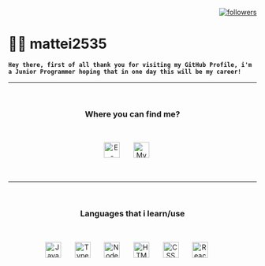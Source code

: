 <p align="right">
    <a href="https://github.com/mattei2535?tab=followers"><img alt="followers" title="Follow me on Github" src="https://custom-icon-badges.demolab.com/github/followers/mattei2535?color=ce2323&labelColor=8a1f1f&style=for-the-badge&logo=person-add&label=Follow&logoColor=white"/></a>
</p>

# 👨‍💻 mattei2535

**`Hey there, first of all thank you for visiting my GitHub Profile, i'm a Junior Programmer hoping that in one day this will be my career!`**

---

<br>

<h3 align="center">
  Where you can find me?
</h3>

<br>

<p align="center">
  <a href="mailto:matei2535@gmail.com"><img width="32px" alt="E-mail" title="E-mail me" src="https://i.imgur.com/z4LMBBG.png"/></a>
  &#8287;&#8287;&#8287;&#8287;&#8287;
  <a href="https://discord.com/users/402503629963001857/" alt="My Discord Profile"><img width="32px" title="My Discord Profile" src="https://i.imgur.com/Z974ANd.png"/></a>
  &#8287;&#8287;&#8287;&#8287;&#8287;
</p>

<br>

---
<br>

<h3 align="center">
  Languages that i learn/use
</h3>

<br>
<p align="center">

<img alt="JavaScript" title="JavaScript" width="32px" src="https://cdn.jsdelivr.net/gh/devicons/devicon/icons/javascript/javascript-plain.svg" />
      &#8287;&#8287;&#8287;&#8287;&#8287;    
<img alt="TypeScript" title="TypeScript" width="32px" src="https://cdn.jsdelivr.net/gh/devicons/devicon/icons/typescript/typescript-plain.svg" />
      &#8287;&#8287;&#8287;&#8287;&#8287;
<img alt="NodeJS" title="NodeJS" width="32px" src="https://cdn.jsdelivr.net/gh/devicons/devicon/icons/nodejs/nodejs-original.svg" />
      &#8287;&#8287;&#8287;&#8287;&#8287;    
<img alt="HTML" title="HTML" width="32px" src="https://cdn.jsdelivr.net/gh/devicons/devicon/icons/html5/html5-plain.svg" />
      &#8287;&#8287;&#8287;&#8287;&#8287;
<img alt="CSS" title="CSS" width="32px" src="https://cdn.jsdelivr.net/gh/devicons/devicon/icons/css3/css3-plain.svg" />
      &#8287;&#8287;&#8287;&#8287;&#8287;
<img alt="React" title="React" width="32px" src="https://cdn.jsdelivr.net/gh/devicons/devicon/icons/react/react-original.svg" />
      &#8287;&#8287;&#8287;&#8287;&#8287;
</p>
